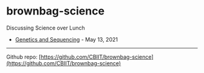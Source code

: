 # brownbag-science
Discussing Science over Lunch

* [Genetics and Sequencing](https://cbiit.github.io/brownbag-science/01-genetics-and-sequencing/) - May 13, 2021

---
Github repo: [https://github.com/CBIIT/brownbag-science](https://github.com/CBIIT/brownbag-science)
